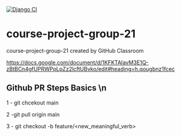 [![Django CI](https://github.com/CS222-UIUC/course-project-group-21/actions/workflows/django.yml/badge.svg?branch=main)](https://github.com/CS222-UIUC/course-project-group-21/actions/workflows/django.yml)


# course-project-group-21
course-project-group-21 created by GitHub Classroom

https://docs.google.com/document/d/1KFKTAIavM3E1Q-zBtBCn4gfUPRWPpLpZz2lcftUBvko/edit#heading=h.qougbnz1fcec


## Github PR Steps Basics \n
1 - git chcekout main

2 -git pull origin main

3 - git checkout -b feature/<new_meaningful_verb>
